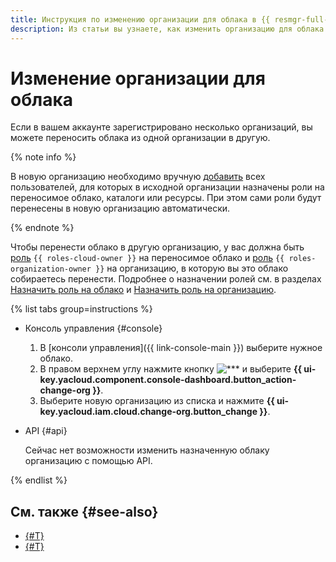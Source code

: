 ```yaml
---
title: Инструкция по изменению организации для облака в {{ resmgr-full-name }}
description: Из статьи вы узнаете, как изменить организацию для облака в {{ resmgr-full-name }}.
---
```


# Изменение организации для облака

Если в вашем аккаунте зарегистрировано несколько организаций, вы можете переносить облака из одной организации в другую.

{% note info %}

В новую организацию необходимо вручную [добавить](../../../organization/operations/add-account.md) всех пользователей, для которых в исходной организации назначены роли на переносимое облако, каталоги или ресурсы. При этом сами роли будут перенесены в новую организацию автоматически.

{% endnote %}

Чтобы перенести облако в другую организацию, у вас должна быть [роль](../../security/index.md#resource-manager-clouds-owner) `{{ roles-cloud-owner }}` на переносимое облако и [роль](../../../organization/security/index.md#organization-manager-organizations-owner) `{{ roles-organization-owner }}` на организацию, в которую вы это облако собираетесь перенести. Подробнее о назначении ролей см. в разделах [Назначить роль на облако](set-access-bindings.md#access-to-user) и [Назначить роль на организацию](../../../organization/security/index.md#add-role).

{% list tabs group=instructions %}

- Консоль управления {#console}

  1. В [консоли управления]({{ link-console-main }}) выберите нужное облако.
  1. В правом верхнем углу нажмите кнопку ![***](../../../_assets/console-icons/ellipsis.svg) и выберите **{{ ui-key.yacloud.component.console-dashboard.button_action-change-org }}**.
  1. Выберите новую организацию из списка и нажмите **{{ ui-key.yacloud.iam.cloud.change-org.button_change }}**.

- API {#api}

  Сейчас нет возможности изменить назначенную облаку организацию с помощью API.

{% endlist %}

## См. также {#see-also}

* [{#T}](../../../organization/operations/leave-organization.md)
* [{#T}](../../../organization/concepts/manage-services.md)
